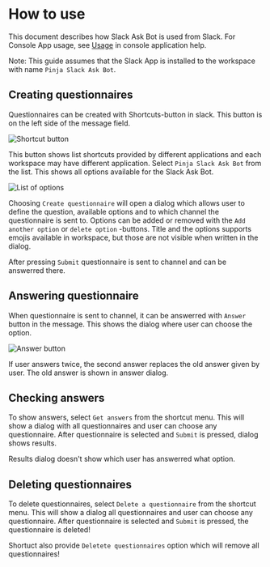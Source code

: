 # How to use

This document describes how Slack Ask Bot is used from Slack. For Console App
usage, see [Usage](ConsoleApp.md#usage) in console application help.

Note: This guide assumes that the Slack App is installed to the workspace with
name `Pinja Slack Ask Bot`.

## Creating questionnaires

Questionnaires can be created with Shortcuts-button in slack. This button is on
the left side of the message field.

![Shortcut button](/images/message_box.png?raw.jpg "Shortcut button")

This button shows list shortcuts provided by different applications and each
workspace may have different application. Select `Pinja Slack Ask Bot` from the
list. This shows all options available for the Slack Ask Bot.

![List of options](/images/shortcut_options?raw.jpg "List of options")

Choosing `Create questionnaire` will open a dialog which allows user to define
the question, available options and to which channel the questionnaire is sent
to. Options can be added or removed with the `Add another option` or
`delete option` -buttons. Title and the options supports emojis available in
workspace, but those are not visible when written in the dialog.

After pressing `Submit` questionnaire is sent to channel and can be answerred
there.

## Answering questionnaire

When questionnaire is sent to channel, it can be answerred with `Answer` button
in the message. This shows the dialog where user can choose the option.

![Answer button](/images/answer_button?raw.jpg "Answer button")

If user answers twice, the second answer replaces the old answer given by user.
The old answer is shown in answer dialog.

## Checking answers

To show answers, select `Get answers` from the shortcut menu. This will show a
dialog with all questionnaires and user can choose any questionnaire. After
questionnaire is selected and `Submit` is pressed, dialog shows results.

Results dialog doesn't show which user has answerred what option.

## Deleting questionnaires

To delete questionnaires, select `Delete a questionnaire` from the shortcut
menu. This will show a dialog all questionnaires and user can choose any
questionnaire. After questionnaire is selected and `Submit` is pressed, the
questionnaire is deleted!

Shortuct also provide `Deletete questionnaires` option which will remove all
questionnaires!
